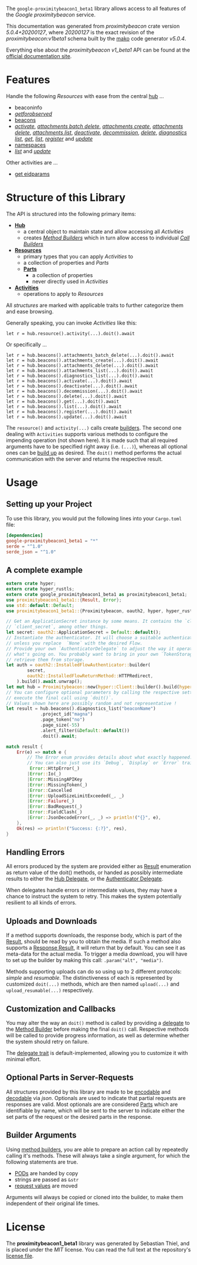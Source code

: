 <!---
DO NOT EDIT !
This file was generated automatically from 'src/generator/templates/api/README.md.mako'
DO NOT EDIT !
-->
The `google-proximitybeacon1_beta1` library allows access to all features of the *Google proximitybeacon* service.

This documentation was generated from *proximitybeacon* crate version *5.0.4+20200127*, where *20200127* is the exact revision of the *proximitybeacon:v1beta1* schema built by the [mako](http://www.makotemplates.org/) code generator *v5.0.4*.

Everything else about the *proximitybeacon* *v1_beta1* API can be found at the
[official documentation site](https://developers.google.com/beacons/proximity/).
# Features

Handle the following *Resources* with ease from the central [hub](https://docs.rs/google-proximitybeacon1_beta1/5.0.4+20200127/google_proximitybeacon1_beta1/Proximitybeacon) ... 

* beaconinfo
 * [*getforobserved*](https://docs.rs/google-proximitybeacon1_beta1/5.0.4+20200127/google_proximitybeacon1_beta1/api::BeaconinfoGetforobservedCall)
* [beacons](https://docs.rs/google-proximitybeacon1_beta1/5.0.4+20200127/google_proximitybeacon1_beta1/api::Beacon)
 * [*activate*](https://docs.rs/google-proximitybeacon1_beta1/5.0.4+20200127/google_proximitybeacon1_beta1/api::BeaconActivateCall), [*attachments batch delete*](https://docs.rs/google-proximitybeacon1_beta1/5.0.4+20200127/google_proximitybeacon1_beta1/api::BeaconAttachmentBatchDeleteCall), [*attachments create*](https://docs.rs/google-proximitybeacon1_beta1/5.0.4+20200127/google_proximitybeacon1_beta1/api::BeaconAttachmentCreateCall), [*attachments delete*](https://docs.rs/google-proximitybeacon1_beta1/5.0.4+20200127/google_proximitybeacon1_beta1/api::BeaconAttachmentDeleteCall), [*attachments list*](https://docs.rs/google-proximitybeacon1_beta1/5.0.4+20200127/google_proximitybeacon1_beta1/api::BeaconAttachmentListCall), [*deactivate*](https://docs.rs/google-proximitybeacon1_beta1/5.0.4+20200127/google_proximitybeacon1_beta1/api::BeaconDeactivateCall), [*decommission*](https://docs.rs/google-proximitybeacon1_beta1/5.0.4+20200127/google_proximitybeacon1_beta1/api::BeaconDecommissionCall), [*delete*](https://docs.rs/google-proximitybeacon1_beta1/5.0.4+20200127/google_proximitybeacon1_beta1/api::BeaconDeleteCall), [*diagnostics list*](https://docs.rs/google-proximitybeacon1_beta1/5.0.4+20200127/google_proximitybeacon1_beta1/api::BeaconDiagnosticListCall), [*get*](https://docs.rs/google-proximitybeacon1_beta1/5.0.4+20200127/google_proximitybeacon1_beta1/api::BeaconGetCall), [*list*](https://docs.rs/google-proximitybeacon1_beta1/5.0.4+20200127/google_proximitybeacon1_beta1/api::BeaconListCall), [*register*](https://docs.rs/google-proximitybeacon1_beta1/5.0.4+20200127/google_proximitybeacon1_beta1/api::BeaconRegisterCall) and [*update*](https://docs.rs/google-proximitybeacon1_beta1/5.0.4+20200127/google_proximitybeacon1_beta1/api::BeaconUpdateCall)
* [namespaces](https://docs.rs/google-proximitybeacon1_beta1/5.0.4+20200127/google_proximitybeacon1_beta1/api::Namespace)
 * [*list*](https://docs.rs/google-proximitybeacon1_beta1/5.0.4+20200127/google_proximitybeacon1_beta1/api::NamespaceListCall) and [*update*](https://docs.rs/google-proximitybeacon1_beta1/5.0.4+20200127/google_proximitybeacon1_beta1/api::NamespaceUpdateCall)

Other activities are ...

* [get eidparams](https://docs.rs/google-proximitybeacon1_beta1/5.0.4+20200127/google_proximitybeacon1_beta1/api::MethodGetEidparamCall)



# Structure of this Library

The API is structured into the following primary items:

* **[Hub](https://docs.rs/google-proximitybeacon1_beta1/5.0.4+20200127/google_proximitybeacon1_beta1/Proximitybeacon)**
    * a central object to maintain state and allow accessing all *Activities*
    * creates [*Method Builders*](https://docs.rs/google-proximitybeacon1_beta1/5.0.4+20200127/google_proximitybeacon1_beta1/client::MethodsBuilder) which in turn
      allow access to individual [*Call Builders*](https://docs.rs/google-proximitybeacon1_beta1/5.0.4+20200127/google_proximitybeacon1_beta1/client::CallBuilder)
* **[Resources](https://docs.rs/google-proximitybeacon1_beta1/5.0.4+20200127/google_proximitybeacon1_beta1/client::Resource)**
    * primary types that you can apply *Activities* to
    * a collection of properties and *Parts*
    * **[Parts](https://docs.rs/google-proximitybeacon1_beta1/5.0.4+20200127/google_proximitybeacon1_beta1/client::Part)**
        * a collection of properties
        * never directly used in *Activities*
* **[Activities](https://docs.rs/google-proximitybeacon1_beta1/5.0.4+20200127/google_proximitybeacon1_beta1/client::CallBuilder)**
    * operations to apply to *Resources*

All *structures* are marked with applicable traits to further categorize them and ease browsing.

Generally speaking, you can invoke *Activities* like this:

```Rust,ignore
let r = hub.resource().activity(...).doit().await
```

Or specifically ...

```ignore
let r = hub.beacons().attachments_batch_delete(...).doit().await
let r = hub.beacons().attachments_create(...).doit().await
let r = hub.beacons().attachments_delete(...).doit().await
let r = hub.beacons().attachments_list(...).doit().await
let r = hub.beacons().diagnostics_list(...).doit().await
let r = hub.beacons().activate(...).doit().await
let r = hub.beacons().deactivate(...).doit().await
let r = hub.beacons().decommission(...).doit().await
let r = hub.beacons().delete(...).doit().await
let r = hub.beacons().get(...).doit().await
let r = hub.beacons().list(...).doit().await
let r = hub.beacons().register(...).doit().await
let r = hub.beacons().update(...).doit().await
```

The `resource()` and `activity(...)` calls create [builders][builder-pattern]. The second one dealing with `Activities` 
supports various methods to configure the impending operation (not shown here). It is made such that all required arguments have to be 
specified right away (i.e. `(...)`), whereas all optional ones can be [build up][builder-pattern] as desired.
The `doit()` method performs the actual communication with the server and returns the respective result.

# Usage

## Setting up your Project

To use this library, you would put the following lines into your `Cargo.toml` file:

```toml
[dependencies]
google-proximitybeacon1_beta1 = "*"
serde = "^1.0"
serde_json = "^1.0"
```

## A complete example

```Rust
extern crate hyper;
extern crate hyper_rustls;
extern crate google_proximitybeacon1_beta1 as proximitybeacon1_beta1;
use proximitybeacon1_beta1::{Result, Error};
use std::default::Default;
use proximitybeacon1_beta1::{Proximitybeacon, oauth2, hyper, hyper_rustls, chrono, FieldMask};

// Get an ApplicationSecret instance by some means. It contains the `client_id` and 
// `client_secret`, among other things.
let secret: oauth2::ApplicationSecret = Default::default();
// Instantiate the authenticator. It will choose a suitable authentication flow for you, 
// unless you replace  `None` with the desired Flow.
// Provide your own `AuthenticatorDelegate` to adjust the way it operates and get feedback about 
// what's going on. You probably want to bring in your own `TokenStorage` to persist tokens and
// retrieve them from storage.
let auth = oauth2::InstalledFlowAuthenticator::builder(
        secret,
        oauth2::InstalledFlowReturnMethod::HTTPRedirect,
    ).build().await.unwrap();
let mut hub = Proximitybeacon::new(hyper::Client::builder().build(hyper_rustls::HttpsConnectorBuilder::new().with_native_roots().https_or_http().enable_http1().build()), auth);
// You can configure optional parameters by calling the respective setters at will, and
// execute the final call using `doit()`.
// Values shown here are possibly random and not representative !
let result = hub.beacons().diagnostics_list("beaconName")
             .project_id("magna")
             .page_token("no")
             .page_size(-55)
             .alert_filter(&Default::default())
             .doit().await;

match result {
    Err(e) => match e {
        // The Error enum provides details about what exactly happened.
        // You can also just use its `Debug`, `Display` or `Error` traits
         Error::HttpError(_)
        |Error::Io(_)
        |Error::MissingAPIKey
        |Error::MissingToken(_)
        |Error::Cancelled
        |Error::UploadSizeLimitExceeded(_, _)
        |Error::Failure(_)
        |Error::BadRequest(_)
        |Error::FieldClash(_)
        |Error::JsonDecodeError(_, _) => println!("{}", e),
    },
    Ok(res) => println!("Success: {:?}", res),
}

```
## Handling Errors

All errors produced by the system are provided either as [Result](https://docs.rs/google-proximitybeacon1_beta1/5.0.4+20200127/google_proximitybeacon1_beta1/client::Result) enumeration as return value of
the doit() methods, or handed as possibly intermediate results to either the 
[Hub Delegate](https://docs.rs/google-proximitybeacon1_beta1/5.0.4+20200127/google_proximitybeacon1_beta1/client::Delegate), or the [Authenticator Delegate](https://docs.rs/yup-oauth2/*/yup_oauth2/trait.AuthenticatorDelegate.html).

When delegates handle errors or intermediate values, they may have a chance to instruct the system to retry. This 
makes the system potentially resilient to all kinds of errors.

## Uploads and Downloads
If a method supports downloads, the response body, which is part of the [Result](https://docs.rs/google-proximitybeacon1_beta1/5.0.4+20200127/google_proximitybeacon1_beta1/client::Result), should be
read by you to obtain the media.
If such a method also supports a [Response Result](https://docs.rs/google-proximitybeacon1_beta1/5.0.4+20200127/google_proximitybeacon1_beta1/client::ResponseResult), it will return that by default.
You can see it as meta-data for the actual media. To trigger a media download, you will have to set up the builder by making
this call: `.param("alt", "media")`.

Methods supporting uploads can do so using up to 2 different protocols: 
*simple* and *resumable*. The distinctiveness of each is represented by customized 
`doit(...)` methods, which are then named `upload(...)` and `upload_resumable(...)` respectively.

## Customization and Callbacks

You may alter the way an `doit()` method is called by providing a [delegate](https://docs.rs/google-proximitybeacon1_beta1/5.0.4+20200127/google_proximitybeacon1_beta1/client::Delegate) to the 
[Method Builder](https://docs.rs/google-proximitybeacon1_beta1/5.0.4+20200127/google_proximitybeacon1_beta1/client::CallBuilder) before making the final `doit()` call. 
Respective methods will be called to provide progress information, as well as determine whether the system should 
retry on failure.

The [delegate trait](https://docs.rs/google-proximitybeacon1_beta1/5.0.4+20200127/google_proximitybeacon1_beta1/client::Delegate) is default-implemented, allowing you to customize it with minimal effort.

## Optional Parts in Server-Requests

All structures provided by this library are made to be [encodable](https://docs.rs/google-proximitybeacon1_beta1/5.0.4+20200127/google_proximitybeacon1_beta1/client::RequestValue) and 
[decodable](https://docs.rs/google-proximitybeacon1_beta1/5.0.4+20200127/google_proximitybeacon1_beta1/client::ResponseResult) via *json*. Optionals are used to indicate that partial requests are responses 
are valid.
Most optionals are are considered [Parts](https://docs.rs/google-proximitybeacon1_beta1/5.0.4+20200127/google_proximitybeacon1_beta1/client::Part) which are identifiable by name, which will be sent to 
the server to indicate either the set parts of the request or the desired parts in the response.

## Builder Arguments

Using [method builders](https://docs.rs/google-proximitybeacon1_beta1/5.0.4+20200127/google_proximitybeacon1_beta1/client::CallBuilder), you are able to prepare an action call by repeatedly calling it's methods.
These will always take a single argument, for which the following statements are true.

* [PODs][wiki-pod] are handed by copy
* strings are passed as `&str`
* [request values](https://docs.rs/google-proximitybeacon1_beta1/5.0.4+20200127/google_proximitybeacon1_beta1/client::RequestValue) are moved

Arguments will always be copied or cloned into the builder, to make them independent of their original life times.

[wiki-pod]: http://en.wikipedia.org/wiki/Plain_old_data_structure
[builder-pattern]: http://en.wikipedia.org/wiki/Builder_pattern
[google-go-api]: https://github.com/google/google-api-go-client

# License
The **proximitybeacon1_beta1** library was generated by Sebastian Thiel, and is placed 
under the *MIT* license.
You can read the full text at the repository's [license file][repo-license].

[repo-license]: https://github.com/Byron/google-apis-rsblob/main/LICENSE.md

